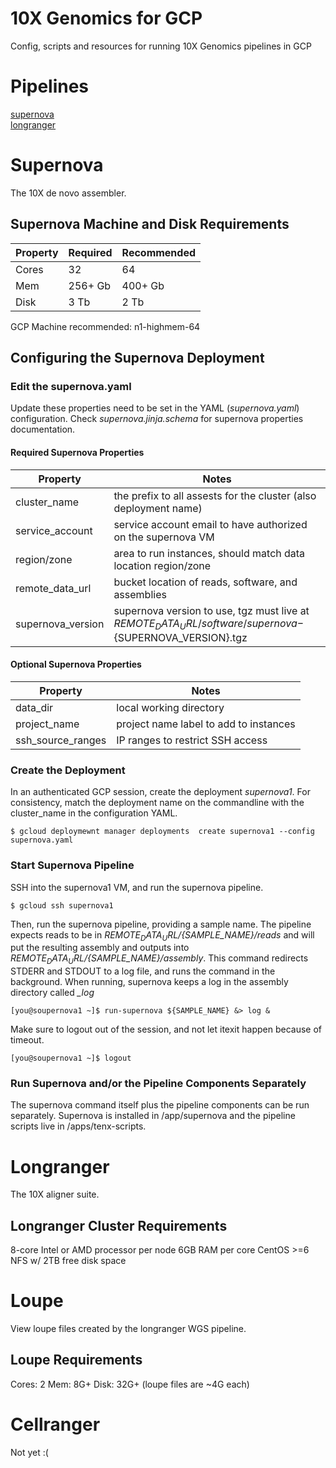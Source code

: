 # 10X Genomics for GCP

Config, scripts and resources for running 10X Genomics pipelines in GCP

# Pipelines
[supernova](#supernova)  
[longranger](#longranger)  

<a name="supernova"/>

# Supernova

The 10X de novo assembler.

## Supernova Machine and Disk Requirements

| Property| Required | Recommended |
|---| --- | --- |
|Cores   | 32      | 64          |
|Mem     | 256+ Gb | 400+ Gb     |
|Disk    | 3 Tb    |2 Tb         |

GCP Machine recommended: n1-highmem-64

## Configuring the Supernova Deployment

### Edit the supernova.yaml

Update these properties need to be set in the YAML (*supernova.yaml*) configuration. Check _supernova.jinja.schema_ for supernova properties documentation.

#### Required Supernova Properties

| Property | Notes |
| --- | --- |
| cluster_name      | the prefix to all assests for the cluster (also deployment name) | 
| service_account   | service account email to have authorized on the supernova VM |
| region/zone       | area to run instances, should match data location region/zone |
| remote_data_url   | bucket location of reads, software, and assemblies |
| supernova_version | supernova version to use, tgz must live at ${REMOTE_DATA_URL}/software/supernova-${SUPERNOVA_VERSION}.tgz |

#### Optional Supernova Properties

| Property | Notes |
| --- | --- |
| data_dir          | local working directory |
| project_name      | project name label to add to instances |
| ssh_source_ranges | IP ranges to restrict SSH access |

### Create the Deployment

In an authenticated GCP session, create the deployment _supernova1_. For consistency, match the deployment name on the commandline with the cluster_name in the configuration YAML.
```
$ gcloud deploymewnt manager deployments  create supernova1 --config supernova.yaml
```

### Start Supernova Pipeline

SSH into the supernova1 VM, and run the supernova pipeline.
```
$ gcloud ssh supernova1
```
Then, run the supernova pipeline, providing a sample name. The pipeline expects reads to be in _${REMOTE_DATA_URL}/${SAMPLE_NAME}/reads_ and will put the resulting assembly and outputs into  _${REMOTE_DATA_URL}/${SAMPLE_NAME}/assembly_. This command redirects STDERR and STDOUT to a log file, and runs the command in the background. When running, supernova keeps a log in the assembly directory called _\_log_
```
[you@soupernova1 ~]$ run-supernova ${SAMPLE_NAME} &> log &
```
Make sure to logout out of the session, and not let itexit happen because of timeout.
```
[you@soupernova1 ~]$ logout
```

### Run Supernova and/or the Pipeline Components Separately

The supernova command itself plus the pipeline components can be run separately. Supernova is installed in /app/supernova and the pipeline scripts live in /apps/tenx-scripts.

<a name="longranger"/>

# Longranger

The 10X aligner suite.

## Longranger Cluster Requirements

8-core Intel or AMD processor per node
6GB RAM per core
CentOS >=6
NFS w/ 2TB free disk space

# Loupe

View loupe files created by the longranger WGS pipeline.

## Loupe Requirements

Cores: 2
Mem:   8G+
Disk:  32G+ (loupe files are ~4G each)

# Cellranger

Not yet :(
